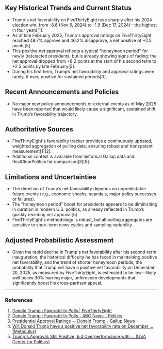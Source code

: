 ## Key Historical Trends and Current Status

- Trump's net favorability on FiveThirtyEight rose sharply after his 2024 election win, from -8.6 (Nov 5, 2024) to -1.9 (Dec 17, 2024)—the highest in four years[1].
- As of late February 2025, Trump's approval ratings on FiveThirtyEight reached 48.7% approve and 46.2% disapprove, a net positive of +2.5 points[5].
- This positive net approval reflects a typical "honeymoon period" for newly (re)elected presidents, but is already showing signs of fading: the net approval dropped from +8.2 points at the start of his second term to +2.5 points by late February[5].
- During his first term, Trump’s net favorability and approval ratings were rarely, if ever, positive for sustained periods[3].

## Recent Announcements and Policies

- No major new policy announcements or external events as of May 2025 have been reported that would likely cause a significant, sustained shift in Trump’s favorability trajectory.

## Authoritative Sources

- FiveThirtyEight's favorability tracker provides a continuously updated, weighted aggregation of polling data, ensuring robust and transparent measurement[1][2].
- Additional context is available from historical Gallup data and RealClearPolitics for comparison[3][5].

## Limitations and Uncertainties

- The direction of Trump’s net favorability depends on unpredictable future events (e.g., economic shocks, scandals, major policy successes or failures).
- The "honeymoon period" boost for presidents appears to be diminishing in duration in modern U.S. politics, as already reflected in Trump’s quickly receding net approval[5].
- FiveThirtyEight's methodology is robust, but all polling aggregates are sensitive to short-term news cycles and sampling variability.

## Adjusted Probabilistic Assessment

- Given the rapid decline in Trump's net favorability after his second-term inauguration, the historical difficulty he has faced in maintaining positive net favorability, and the trend of shorter honeymoon periods, the probability that Trump will have a positive net favorability on December 20, 2025, as measured by FiveThirtyEight, is estimated to be low—likely well below 30% barring major, unforeseen developments that significantly boost his cross-partisan appeal.

---

### References

1. [Donald Trump : Favorability Polls | FiveThirtyEight](https://projects.fivethirtyeight.com/polls/favorability/donald-trump/)
2. [Donald Trump : Favorability Polls - ABC News - Politics](https://projects.fivethirtyeight.com/polls/favorability/donald-trump/r/)
3. [Presidential Approval Ratings -- Donald Trump - Gallup News](https://news.gallup.com/poll/203198/presidential-approval-ratings-donald-trump.aspx)
4. [Will Donald Trump have a positive net favorability rate on December ... (Metaculus)](https://www.metaculus.com/c/future-perfect/31098/favorabilidad-neta-positiva-de-donald-trump-el-20-de-diciembre-de-2025/)
5. [Trump's Approval: Still Positive, but Overperformance with ... (UVA Center for Politics)](https://centerforpolitics.org/crystalball/trumps-approval-a-month-in/)